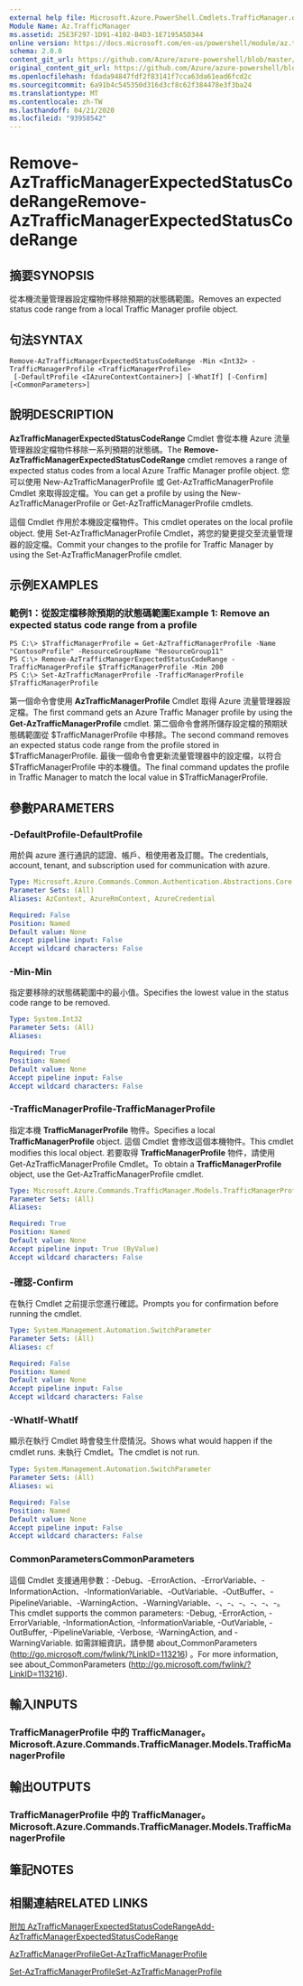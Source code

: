 ```yaml
---
external help file: Microsoft.Azure.PowerShell.Cmdlets.TrafficManager.dll-Help.xml
Module Name: Az.TrafficManager
ms.assetid: 25E3F297-1D91-4102-B4D3-1E7195A5D344
online version: https://docs.microsoft.com/en-us/powershell/module/az.trafficmanager/remove-aztrafficmanagerexpectedstatuscoderange
schema: 2.0.0
content_git_url: https://github.com/Azure/azure-powershell/blob/master/src/TrafficManager/TrafficManager/help/Remove-AzTrafficManagerExpectedStatusCodeRange.md
original_content_git_url: https://github.com/Azure/azure-powershell/blob/master/src/TrafficManager/TrafficManager/help/Remove-AzTrafficManagerExpectedStatusCodeRange.md
ms.openlocfilehash: fdada94847fdf2f83141f7cca63da61ead6fcd2c
ms.sourcegitcommit: 6a91b4c545350d316d3cf8c62f384478e3f3ba24
ms.translationtype: MT
ms.contentlocale: zh-TW
ms.lasthandoff: 04/21/2020
ms.locfileid: "93958542"
---
```

# <span data-ttu-id="6845a-101">Remove-AzTrafficManagerExpectedStatusCodeRange</span><span class="sxs-lookup"><span data-stu-id="6845a-101">Remove-AzTrafficManagerExpectedStatusCodeRange</span></span>

## <span data-ttu-id="6845a-102">摘要</span><span class="sxs-lookup"><span data-stu-id="6845a-102">SYNOPSIS</span></span>
<span data-ttu-id="6845a-103">從本機流量管理器設定檔物件移除預期的狀態碼範圍。</span><span class="sxs-lookup"><span data-stu-id="6845a-103">Removes an expected status code range from a local Traffic Manager profile object.</span></span>

## <span data-ttu-id="6845a-104">句法</span><span class="sxs-lookup"><span data-stu-id="6845a-104">SYNTAX</span></span>

```
Remove-AzTrafficManagerExpectedStatusCodeRange -Min <Int32> -TrafficManagerProfile <TrafficManagerProfile>
 [-DefaultProfile <IAzureContextContainer>] [-WhatIf] [-Confirm] [<CommonParameters>]
```

## <span data-ttu-id="6845a-105">說明</span><span class="sxs-lookup"><span data-stu-id="6845a-105">DESCRIPTION</span></span>
<span data-ttu-id="6845a-106">**AzTrafficManagerExpectedStatusCodeRange** Cmdlet 會從本機 Azure 流量管理器設定檔物件移除一系列預期的狀態碼。</span><span class="sxs-lookup"><span data-stu-id="6845a-106">The **Remove-AzTrafficManagerExpectedStatusCodeRange** cmdlet removes a range of expected status codes from a local Azure Traffic Manager profile object.</span></span>
<span data-ttu-id="6845a-107">您可以使用 New-AzTrafficManagerProfile 或 Get-AzTrafficManagerProfile Cmdlet 來取得設定檔。</span><span class="sxs-lookup"><span data-stu-id="6845a-107">You can get a profile by using the New-AzTrafficManagerProfile or Get-AzTrafficManagerProfile cmdlets.</span></span>

<span data-ttu-id="6845a-108">這個 Cmdlet 作用於本機設定檔物件。</span><span class="sxs-lookup"><span data-stu-id="6845a-108">This cmdlet operates on the local profile object.</span></span>
<span data-ttu-id="6845a-109">使用 Set-AzTrafficManagerProfile Cmdlet，將您的變更提交至流量管理器的設定檔。</span><span class="sxs-lookup"><span data-stu-id="6845a-109">Commit your changes to the profile for Traffic Manager by using the Set-AzTrafficManagerProfile cmdlet.</span></span>

## <span data-ttu-id="6845a-110">示例</span><span class="sxs-lookup"><span data-stu-id="6845a-110">EXAMPLES</span></span>

### <span data-ttu-id="6845a-111">範例1：從設定檔移除預期的狀態碼範圍</span><span class="sxs-lookup"><span data-stu-id="6845a-111">Example 1: Remove an expected status code range from a profile</span></span>
```
PS C:\> $TrafficManagerProfile = Get-AzTrafficManagerProfile -Name "ContosoProfile" -ResourceGroupName "ResourceGroup11"
PS C:\> Remove-AzTrafficManagerExpectedStatusCodeRange -TrafficManagerProfile $TrafficManagerProfile -Min 200
PS C:\> Set-AzTrafficManagerProfile -TrafficManagerProfile $TrafficManagerProfile
```

<span data-ttu-id="6845a-112">第一個命令會使用 **AzTrafficManagerProfile** Cmdlet 取得 Azure 流量管理器設定檔。</span><span class="sxs-lookup"><span data-stu-id="6845a-112">The first command gets an Azure Traffic Manager profile by using the **Get-AzTrafficManagerProfile** cmdlet.</span></span>
<span data-ttu-id="6845a-113">第二個命令會將所儲存設定檔的預期狀態碼範圍從 $TrafficManagerProfile 中移除。</span><span class="sxs-lookup"><span data-stu-id="6845a-113">The second command removes an expected status code range from the profile stored in $TrafficManagerProfile.</span></span>
<span data-ttu-id="6845a-114">最後一個命令會更新流量管理器中的設定檔，以符合 $TrafficManagerProfile 中的本機值。</span><span class="sxs-lookup"><span data-stu-id="6845a-114">The final command updates the profile in Traffic Manager to match the local value in $TrafficManagerProfile.</span></span>

## <span data-ttu-id="6845a-115">參數</span><span class="sxs-lookup"><span data-stu-id="6845a-115">PARAMETERS</span></span>

### <span data-ttu-id="6845a-116">-DefaultProfile</span><span class="sxs-lookup"><span data-stu-id="6845a-116">-DefaultProfile</span></span>
<span data-ttu-id="6845a-117">用於與 azure 進行通訊的認證、帳戶、租使用者及訂閱。</span><span class="sxs-lookup"><span data-stu-id="6845a-117">The credentials, account, tenant, and subscription used for communication with azure.</span></span>

```yaml
Type: Microsoft.Azure.Commands.Common.Authentication.Abstractions.Core.IAzureContextContainer
Parameter Sets: (All)
Aliases: AzContext, AzureRmContext, AzureCredential

Required: False
Position: Named
Default value: None
Accept pipeline input: False
Accept wildcard characters: False
```

### <span data-ttu-id="6845a-118">-Min</span><span class="sxs-lookup"><span data-stu-id="6845a-118">-Min</span></span>
<span data-ttu-id="6845a-119">指定要移除的狀態碼範圍中的最小值。</span><span class="sxs-lookup"><span data-stu-id="6845a-119">Specifies the lowest value in the status code range to be removed.</span></span>

```yaml
Type: System.Int32
Parameter Sets: (All)
Aliases:

Required: True
Position: Named
Default value: None
Accept pipeline input: False
Accept wildcard characters: False
```

### <span data-ttu-id="6845a-120">-TrafficManagerProfile</span><span class="sxs-lookup"><span data-stu-id="6845a-120">-TrafficManagerProfile</span></span>
<span data-ttu-id="6845a-121">指定本機 **TrafficManagerProfile** 物件。</span><span class="sxs-lookup"><span data-stu-id="6845a-121">Specifies a local **TrafficManagerProfile** object.</span></span>
<span data-ttu-id="6845a-122">這個 Cmdlet 會修改這個本機物件。</span><span class="sxs-lookup"><span data-stu-id="6845a-122">This cmdlet modifies this local object.</span></span>
<span data-ttu-id="6845a-123">若要取得 **TrafficManagerProfile** 物件，請使用 Get-AzTrafficManagerProfile Cmdlet。</span><span class="sxs-lookup"><span data-stu-id="6845a-123">To obtain a **TrafficManagerProfile** object, use the Get-AzTrafficManagerProfile cmdlet.</span></span>

```yaml
Type: Microsoft.Azure.Commands.TrafficManager.Models.TrafficManagerProfile
Parameter Sets: (All)
Aliases:

Required: True
Position: Named
Default value: None
Accept pipeline input: True (ByValue)
Accept wildcard characters: False
```

### <span data-ttu-id="6845a-124">-確認</span><span class="sxs-lookup"><span data-stu-id="6845a-124">-Confirm</span></span>
<span data-ttu-id="6845a-125">在執行 Cmdlet 之前提示您進行確認。</span><span class="sxs-lookup"><span data-stu-id="6845a-125">Prompts you for confirmation before running the cmdlet.</span></span>

```yaml
Type: System.Management.Automation.SwitchParameter
Parameter Sets: (All)
Aliases: cf

Required: False
Position: Named
Default value: None
Accept pipeline input: False
Accept wildcard characters: False
```

### <span data-ttu-id="6845a-126">-WhatIf</span><span class="sxs-lookup"><span data-stu-id="6845a-126">-WhatIf</span></span>
<span data-ttu-id="6845a-127">顯示在執行 Cmdlet 時會發生什麼情況。</span><span class="sxs-lookup"><span data-stu-id="6845a-127">Shows what would happen if the cmdlet runs.</span></span> <span data-ttu-id="6845a-128">未執行 Cmdlet。</span><span class="sxs-lookup"><span data-stu-id="6845a-128">The cmdlet is not run.</span></span>

```yaml
Type: System.Management.Automation.SwitchParameter
Parameter Sets: (All)
Aliases: wi

Required: False
Position: Named
Default value: None
Accept pipeline input: False
Accept wildcard characters: False
```

### <span data-ttu-id="6845a-129">CommonParameters</span><span class="sxs-lookup"><span data-stu-id="6845a-129">CommonParameters</span></span>
<span data-ttu-id="6845a-130">這個 Cmdlet 支援通用參數：-Debug、-ErrorAction、-ErrorVariable、-InformationAction、-InformationVariable、-OutVariable、-OutBuffer、-PipelineVariable、-WarningAction、-WarningVariable、-、-、-、-、-、-。</span><span class="sxs-lookup"><span data-stu-id="6845a-130">This cmdlet supports the common parameters: -Debug, -ErrorAction, -ErrorVariable, -InformationAction, -InformationVariable, -OutVariable, -OutBuffer, -PipelineVariable, -Verbose, -WarningAction, and -WarningVariable.</span></span> <span data-ttu-id="6845a-131">如需詳細資訊，請參閱 about_CommonParameters (http://go.microsoft.com/fwlink/?LinkID=113216) 。</span><span class="sxs-lookup"><span data-stu-id="6845a-131">For more information, see about_CommonParameters (http://go.microsoft.com/fwlink/?LinkID=113216).</span></span>

## <span data-ttu-id="6845a-132">輸入</span><span class="sxs-lookup"><span data-stu-id="6845a-132">INPUTS</span></span>

### <span data-ttu-id="6845a-133">TrafficManagerProfile 中的 TrafficManager。</span><span class="sxs-lookup"><span data-stu-id="6845a-133">Microsoft.Azure.Commands.TrafficManager.Models.TrafficManagerProfile</span></span>

## <span data-ttu-id="6845a-134">輸出</span><span class="sxs-lookup"><span data-stu-id="6845a-134">OUTPUTS</span></span>

### <span data-ttu-id="6845a-135">TrafficManagerProfile 中的 TrafficManager。</span><span class="sxs-lookup"><span data-stu-id="6845a-135">Microsoft.Azure.Commands.TrafficManager.Models.TrafficManagerProfile</span></span>

## <span data-ttu-id="6845a-136">筆記</span><span class="sxs-lookup"><span data-stu-id="6845a-136">NOTES</span></span>

## <span data-ttu-id="6845a-137">相關連結</span><span class="sxs-lookup"><span data-stu-id="6845a-137">RELATED LINKS</span></span>

[<span data-ttu-id="6845a-138">附加 AzTrafficManagerExpectedStatusCodeRange</span><span class="sxs-lookup"><span data-stu-id="6845a-138">Add-AzTrafficManagerExpectedStatusCodeRange</span></span>](./Add-AzTrafficManagerExpectedStatusCodeRange.md)

[<span data-ttu-id="6845a-139">AzTrafficManagerProfile</span><span class="sxs-lookup"><span data-stu-id="6845a-139">Get-AzTrafficManagerProfile</span></span>](./Get-AzTrafficManagerProfile.md)

[<span data-ttu-id="6845a-140">Set-AzTrafficManagerProfile</span><span class="sxs-lookup"><span data-stu-id="6845a-140">Set-AzTrafficManagerProfile</span></span>](./Set-AzTrafficManagerProfile.md)
